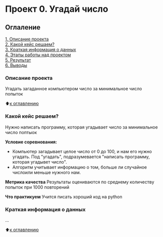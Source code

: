 # Проект 0. Угадай число

## Оглаление
[1.  Описание проекта](https://github.com/ZhanarBaken/data_science_zhanar/tree/main/%20project_0#Описание-проекта)  
[2. Какой кейс решаем?](https://github.com/ZhanarBaken/data_science_zhanar/tree/main/%20project_0#Какой-кейс-решаем)  
[3. Краткая информация о данных](https://github.com/ZhanarBaken/data_science_zhanar/tree/main/%20project_0#Краткая-информация-о-данных)  
[4. Этапы работы над проектом](https://github.com/ZhanarBaken/data_science_zhanar/tree/main/%20project_0#Этапы-работы-над-проектом)  
[5. Результат ](https://github.com/ZhanarBaken/data_science_zhanar/tree/main/%20project_0#Результат)   
[6. Выводы](https://github.com/ZhanarBaken/data_science_zhanar/tree/main/%20project_0#Выводы)   

### Описание проекта 
Угадать загаданное компьютером число за минимальное число попыток

:arrow_up:[к оглавлению](https://github.com/ZhanarBaken/data_science_zhanar/tree/main/%20project_0#Оглаление)  

### Какой кейс решаем?
Нужно написать программу, которая угадывает число за минимальное число поптыок 

**Условие соревнования:**
- Компьютер загадывает целое число от 0 до 100, и нам его нужно угадать. Под "угадать", подразумевается "написать программу, которая угадывет число".  
- Алгоритм учитывает информацию о том, больше ли случайное числоили меньше нужного нам.

**Метрика качества**
Результаты оцениваются по среднему количеству попыток при 1000 повторений

**Что практикуем**
Учится писать хороший код на python


### Краткая информация о данных
...

:arrow_up:[к оглавлению](https://github.com/ZhanarBaken/data_science_zhanar/tree/main/%20project_0#Оглаление)